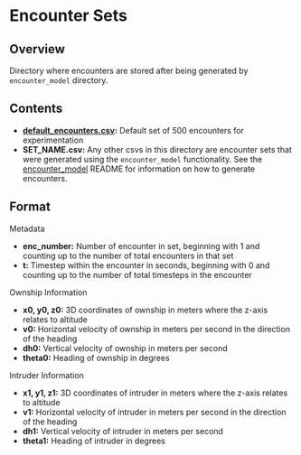 # Encounter Sets

## Overview
Directory where encounters are stored after being generated by `encounter_model` directory. 

## Contents
* **[default_encounters.csv](./default_encounters.csv):** Default set of 500 encounters for experimentation
* **SET_NAME.csv:** Any other csvs in this directory are encounter sets that were generated using the `encounter_model` functionality. See the [encounter_model](../encounter_model/) README for information on how to generate encounters. 

## Format
Metadata
* **enc_number:** Number of encounter in set, beginning with 1 and counting up to the number of total encounters in that set
* **t:** Timestep within the encounter in seconds, beginning with 0 and counting up to the number of total timesteps in the encounter

Ownship Information
* **x0, y0, z0:** 3D coordinates of ownship in meters where the z-axis relates to altitude
* **v0:** Horizontal velocity of ownship in meters per second in the direction of the heading
* **dh0:** Vertical velocity of ownship in meters per second
* **theta0:** Heading of ownship in degrees

Intruder Information
* **x1, y1, z1:** 3D coordinates of intruder in meters where the z-axis relates to altitude
* **v1:** Horizontal velocity of intruder in meters per second in the direction of the heading
* **dh1:** Vertical velocity of intruder in meters per second
* **theta1:** Heading of intruder in degrees
